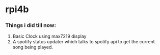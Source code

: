 # rpi4b


### Things i did till now:

1. Basic Clock using max7219 display
2. A spotify status updater which talks to spotify api to get the current song being played.
